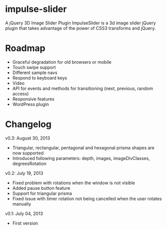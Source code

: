 impulse-slider
==============

A jQuery 3D Image Slider Plugin
ImpulseSlider is a 3d image slider jQuery plugin that takes advantage of the power of CSS3 transforms and jQuery.


Roadmap
==============
* Graceful degradation for old browsers or mobile
* Touch swipe support
* Different sample navs
* Respond to keyboard keys
* Video
* API for events and methods for transitioning (next, previous, random access)
* Responsive features
* WordPress plugin


Changelog
==============

v0.3: August 30, 2013
* Triangular, rectangular, pentagonal and hexagonal prisma shapes are now supported
* Introduced following parameters: depth, images, imageDivClasses, degreesRotation

v0.2: July 19, 2013
* Fixed problem with rotations when the window is not visible
* Added pause button feature
* Support for triangular prisma
* Fixed issue with timer rotation not being cancelled when the user rotates manually

v0.1: July 04, 2013
* First version

